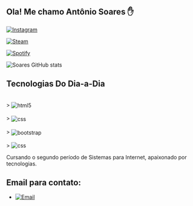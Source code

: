 ## Ola! Me chamo Antônio Soares ✋

[![Instagram](https://img.shields.io/badge/Instagram-E4405F?style=for-the-badge&logo=instagram&logoColor=white
)](https://www.instagram.com/xxvictorr/)

[![Steam](https://img.shields.io/badge/Steam-000000?style=for-the-badge&logo=steam&logoColor=white
)](https://steamcommunity.com/profiles/76561198992048447/)

[![Spotify](https://img.shields.io/badge/Spotify-1ED760?&style=for-the-badge&logo=spotify&logoColor=white
)](https://open.spotify.com/user/ahnffpmuz9wc1zysbqdv0ewj8)

![Soares GitHub stats](https://github-readme-stats.vercel.app/api?username=Soareess&show_icons=true&theme=radical)

## Tecnologias Do Dia-a-Dia
<div style="display: inline_block"><br/>>
 <img align="center" alt="html5" src="https://img.shields.io/badge/HTML5-E34F26?style=for-the-badge&logo=html5&logoColor=white"
</div>

<div style="display: inline_block"><br/>>
 <img align="center" alt="css" src="https://img.shields.io/badge/CSS-239120?&style=for-the-badge&logo=css3&logoColor=white"
</div>

<div style="display: inline_block"><br/>>
 <img align="center" alt="bootstrap" src="https://img.shields.io/badge/Bootstrap-563D7C?style=for-the-badge&logo=bootstrap&logoColor=white"
</div>

<div style="display: inline_block"><br/>>
 <img align="javascript" alt="css" src="https://img.shields.io/badge/JavaScript-323330?style=for-the-badge&logo=javascript&logoColor=F7DF1E"
</div><br/>

Cursando o segundo período de Sistemas para Internet, apaixonado por tecnologias. 

## Email para contato: 
- [![Email](https://img.shields.io/badge/Gmail-D14836?style=for-the-badge&logo=gmail&logoColor=white)](antoniov12465@gmail.com)

